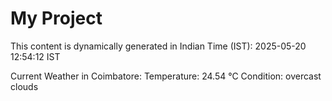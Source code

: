 # My Project

This content is dynamically generated in Indian Time (IST): 2025-05-20 12:54:12 IST


Current Weather in Coimbatore:
Temperature: 24.54 °C
Condition: overcast clouds
